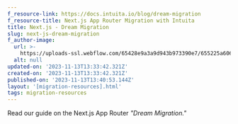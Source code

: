 ```yaml
---
f_resource-link: https://docs.intuita.io/blog/dream-migration
f_resource-title: Next.js App Router Migration with Intuita
title: Next.js - Dream Migration
slug: next-js-dream-migration
f_author-image:
  url: >-
    https://uploads-ssl.webflow.com/65428e9a3a9d943b973390e7/655225a60690e07a5e709aba_alex-profile-picture.jpeg
  alt: null
updated-on: '2023-11-13T13:33:42.321Z'
created-on: '2023-11-13T13:33:42.321Z'
published-on: '2023-11-13T13:40:53.144Z'
layout: '[migration-resources].html'
tags: migration-resources
---
```


Read our guide on the Next.js App Router _"Dream Migration."_
